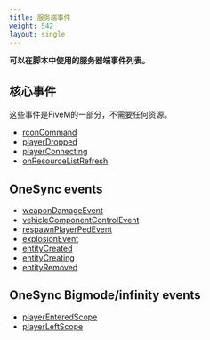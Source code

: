 ```yaml
---
title: 服务端事件
weight: 542
layout: single
---
```


**可以在脚本中使用的服务器端事件列表。**

核心事件
-----------

这些事件是FiveM的一部分，不需要任何资源。

- [rconCommand](../list/rconCommand)
- [playerDropped](../list/playerDropped)
- [playerConnecting](../list/playerConnecting)
- [onResourceListRefresh](../list/onResourceListRefresh)

OneSync events
-----------

- [weaponDamageEvent](../list/weaponDamageEvent)
- [vehicleComponentControlEvent](../list/vehicleComponentControlEvent)
- [respawnPlayerPedEvent](../list/respawnPlayerPedEvent)
- [explosionEvent](../list/explosionEvent)
- [entityCreated](../list/entityCreated)
- [entityCreating](../list/entityCreating)
- [entityRemoved](../list/entityRemoved)

OneSync Bigmode/infinity events
-----------

- [playerEnteredScope](../list/playerEnteredScope)
- [playerLeftScope](../list/playerLeftScope)
